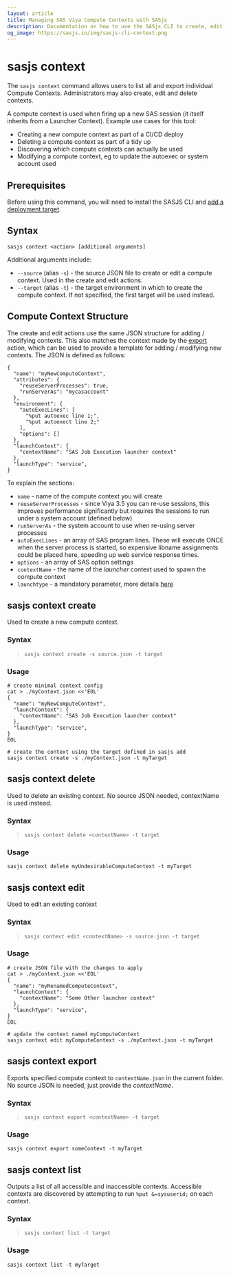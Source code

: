```yaml
---
layout: article
title: Managing SAS Viya Compute Contexts with SASjs
description: Documentation on how to use the SASjs CLI to create, edit, delete, export and list SAS Viya Compute Contexts
og_image: https://sasjs.io/img/sasjs-cli-context.png
---
```


sasjs context
====================

The `sasjs context` command allows users to list all and export individual Compute Contexts.  Administrators may also create, edit and delete contexts.

A compute context is used when firing up a new SAS session (it itself inherits from a Launcher Context).  Example use cases for this tool:

* Creating a new compute context as part of a CI/CD deploy
* Deleting a compute context as part of a tidy up
* Discovering which compute contexts can actually be used
* Modifying a compute context, eg to update the autoexec or system account used

<script id="asciicast-FsXbbv87BFPpzVWkVpysftBnI" src="https://asciinema.org/a/FsXbbv87BFPpzVWkVpysftBnI.js" async></script>

## Prerequisites
Before using this command, you will need to install the SASJS CLI and [add a deployment target](/add).

## Syntax

```
sasjs context <action> [additional arguments]
```

Additional arguments include:

* `--source` (alias `-s`) - the source JSON file to create or edit a compute context.  Used in the create and edit actions.
* `--target` (alias `-t`) - the target environment in which to create the compute context.  If not specified, the first target will be used instead.


## Compute Context Structure

The create and edit actions use the same JSON structure for adding / modifying contexts.  This also matches the context made by the [export](/context#sasjs-context-export) action, which can be used to provide a template for adding / modifying new contexts.  The JSON is defined as follows:

```
{
  "name": "myNewComputeContext",
  "attributes": {
    "reuseServerProcesses": true,
    "runServerAs": "mycasaccount"
  },
  "environment": {
    "autoExecLines": [
      "%put autoexec line 1;",
      "%put autoexect line 2;"
    ],
    "options": []
  },
  "launchContext": {
    "contextName": "SAS Job Execution launcher context"
  },
  "launchType": "service",
}
```
To explain the sections:

* `name` - name of the compute context you will create
* `reuseServerProcesses` - since Viya 3.5 you can re-use sessions, this improves performance significantly but requires the sessions to run under a system account (defined below)
* `runServerAs` - the system account to use when re-using server processes
* `autoExecLines` - an array of SAS program lines.  These will execute ONCE when the server process is started, so expensive libname assignments could be placed here, speeding up web service response times.
* `options` - an array of SAS option settings
* `contextName` - the name of the _launcher_ context used to spawn the compute context
* `launchtype` - a mandatory parameter, more details [here](https://support.sas.com/content/dam/SAS/support/en/sas-global-forum-proceedings/2018/2083-2018.pdf)


## sasjs context create

Used to create a new compute context.

### Syntax

> `sasjs context create -s source.json -t target`

### Usage

```
# create minimal context config
cat > ./myContext.json <<'EOL'
{
  "name": "myNewComputeContext",
  "launchContext": {
    "contextName": "SAS Job Execution launcher context"
  },
  "launchType": "service",
}
EOL

# create the context using the target defined in sasjs add
sasjs context create -s ./myContext.json -t myTarget
```
## sasjs context delete

Used to delete an existing context.  No source JSON needed, contextName is used instead.

### Syntax

> `sasjs context delete <contextName> -t target`

### Usage

```
sasjs context delete myUndesirableComputeContext -t myTarget
```


## sasjs context edit

Used to edit an existing context

### Syntax

> `sasjs context edit <contextName> -s source.json -t target`

### Usage

```
# create JSON file with the changes to apply
cat > ./myContext.json <<'EOL'
{
  "name": "myRenamedComputeContext",
  "launchContext": {
    "contextName": "Some Other launcher context"
  },
  "launchType": "service",
}
EOL

# update the context named myComputeContext
sasjs context edit myComputeContext -s ./myContext.json -t myTarget
```

## sasjs context export

Exports specified compute context to `contextName.json` in the current folder.  No source JSON is needed, just provide the _contextName_.

### Syntax

> `sasjs context export <contextName> -t target`

### Usage

```
sasjs context export someContext -t myTarget
```

## sasjs context list

Outputs a list of all accessible and inaccessible contexts.  Accessible contexts are discovered by attempting to run `%put &=sysuserid;` on each context.

### Syntax

> `sasjs context list -t target`

### Usage

```
sasjs context list -t myTarget
```